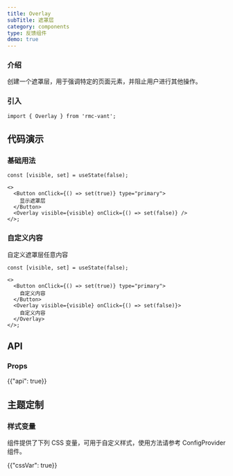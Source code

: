 ```yaml
---
title: Overlay
subTitle: 遮罩层
category: components
type: 反馈组件
demo: true
---
```


### 介绍

创建一个遮罩层，用于强调特定的页面元素，并阻止用户进行其他操作。

### 引入

```tsx
import { Overlay } from 'rmc-vant';
```

## 代码演示

### 基础用法

```tsx
const [visible, set] = useState(false);

<>
  <Button onClick={() => set(true)} type="primary">
    显示遮罩层
  </Button>
  <Overlay visible={visible} onClick={() => set(false)} />
</>;
```

### 自定义内容

自定义遮罩层任意内容

```tsx
const [visible, set] = useState(false);

<>
  <Button onClick={() => set(true)} type="primary">
    自定义内容
  </Button>
  <Overlay visible={visible} onClick={() => set(false)}>
    自定义内容
  </Overlay>
</>;
```

## API

### Props

{{"api": true}}

## 主题定制

### 样式变量

组件提供了下列 CSS 变量，可用于自定义样式，使用方法请参考 ConfigProvider 组件。

{{"cssVar": true}}

